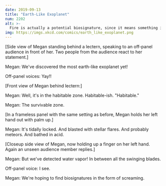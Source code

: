 ```yaml
---
date: 2019-09-13
title: "Earth-Like Exoplanet"
num: 2202
alt: >-
  Fire is actually a potential biosignature, since it means something is filling the atmosphere with an unstable gas like oxygen. If we find a planet covered in flames, it might be an indicator that it supports life. Or used to, anyway, before the fire.
img: https://imgs.xkcd.com/comics/earth_like_exoplanet.png
---
```

[Side view of Megan standing behind a lectern, speaking to an off-panel audience in front of her. Two people from the audience react to her statement.]

Megan: We've discovered the most earth-like exoplanet yet!

Off-panel voices: Yay!!

[Front view of Megan behind lectern:]

Megan: Well, it's in the habitable zone. Habitable-ish. "Habitable."

Megan: The survivable zone.

[In a frameless panel with the same setting as before, Megan holds her left hand out with palm up.]

Megan: It's tidally locked. And blasted with stellar flares. And probably meteors. And bathed in acid.

[Closeup side view of Megan, now holding up a finger on her left hand. Again an unseen audience member replies.]

Megan: But we've detected water vapor! In between all the swinging blades.

Off-panel voice: I see.

Megan: We're hoping to find biosignatures in the form of screaming.